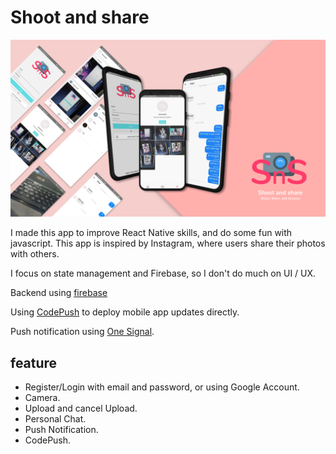 # Shoot and share

![app screenshot](https://raw.githubusercontent.com/yuandahanif/shoot-and-share/master/src/screenshot/bg.png)

I made this app to improve React Native skills, and do some fun with javascript. 
This app is inspired by Instagram, where users share their photos with others.

I focus on state management and Firebase, so I don't do much on UI / UX.

Backend using [firebase](https://firebase.google.com/)

Using [CodePush](https://github.com/microsoft/react-native-code-push) to deploy mobile app updates directly.

Push notification using [One Signal](https://onesignal.com/).
## feature
- Register/Login with email and password, or using Google Account.
- Camera.
- Upload and cancel Upload.
- Personal Chat.
- Push Notification.
- CodePush.

